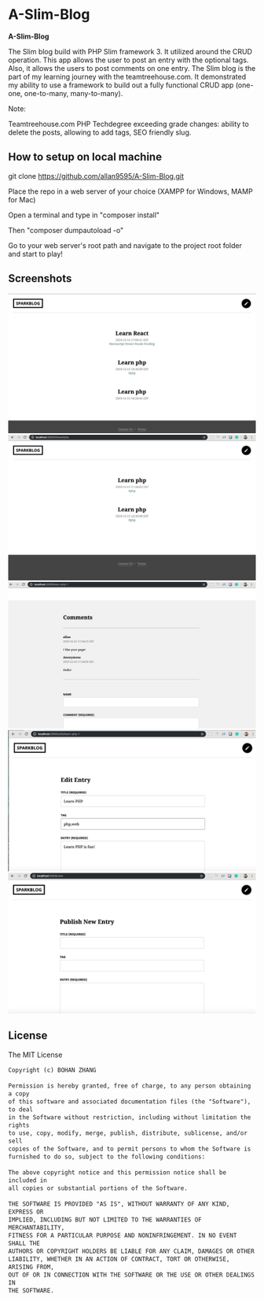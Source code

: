
# A-Slim-Blog

**A-Slim-Blog** 

The Slim blog build with PHP Slim framework 3. It utilized around the CRUD operation. This app allows the user to post an entry with the optional tags. Also, it allows the users to post comments on one entry. The Slim blog is the part of my learning journey with the teamtreehouse.com. It demonstrated my ability to use a framework to build out a fully functional CRUD app (one-one, one-to-many, many-to-many). 

Note: 

Teamtreehouse.com PHP Techdegree exceeding grade changes: ability to delete the posts, allowing to add tags, SEO friendly slug.

## How to setup on local machine

git clone https://github.com/allan9595/A-Slim-Blog.git

Place the repo in a web server of your choice (XAMPP for Windows, MAMP for Mac)

Open a terminal and type in "composer install" 

Then "composer dumpautoload -o"

Go to your web server's root path and navigate to the project root folder and start to play!

## Screenshots

<img src='./screenshots/1.png' title='screenshot' width='' alt='screenshot' />

<img src='./screenshots/2.png' title='screenshot' width='' alt='screenshot' />

<img src='./screenshots/3.png' title='screenshot' width='' alt='screenshot' />

<img src='./screenshots/4.png' title='screenshot' width='' alt='screenshot' />

<img src='./screenshots/5.png' title='screenshot' width='' alt='screenshot' />


## License

   The MIT License

    Copyright (c) BOHAN ZHANG

    Permission is hereby granted, free of charge, to any person obtaining a copy
    of this software and associated documentation files (the "Software"), to deal
    in the Software without restriction, including without limitation the rights
    to use, copy, modify, merge, publish, distribute, sublicense, and/or sell
    copies of the Software, and to permit persons to whom the Software is
    furnished to do so, subject to the following conditions:

    The above copyright notice and this permission notice shall be included in
    all copies or substantial portions of the Software.

    THE SOFTWARE IS PROVIDED "AS IS", WITHOUT WARRANTY OF ANY KIND, EXPRESS OR
    IMPLIED, INCLUDING BUT NOT LIMITED TO THE WARRANTIES OF MERCHANTABILITY,
    FITNESS FOR A PARTICULAR PURPOSE AND NONINFRINGEMENT. IN NO EVENT SHALL THE
    AUTHORS OR COPYRIGHT HOLDERS BE LIABLE FOR ANY CLAIM, DAMAGES OR OTHER
    LIABILITY, WHETHER IN AN ACTION OF CONTRACT, TORT OR OTHERWISE, ARISING FROM,
    OUT OF OR IN CONNECTION WITH THE SOFTWARE OR THE USE OR OTHER DEALINGS IN
    THE SOFTWARE.
